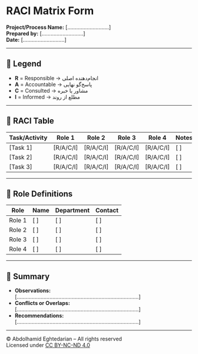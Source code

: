 # RACI Matrix Form  
**Project/Process Name:** [............................]  
**Prepared by:** [............................]  
**Date:** [............................]  

---

## 🔹 Legend

- **R** = Responsible → انجام‌دهنده اصلی  
- **A** = Accountable → پاسخ‌گو نهایی  
- **C** = Consulted → مشاور یا خبره  
- **I** = Informed → مطلع از روند

---

## 🔹 RACI Table

| Task/Activity | Role 1 | Role 2 | Role 3 | Role 4 | Notes |
|---------------|--------|--------|--------|--------|-------|
| [Task 1]      | [R/A/C/I] | [R/A/C/I] | [R/A/C/I] | [R/A/C/I] | [  ] |
| [Task 2]      | [R/A/C/I] | [R/A/C/I] | [R/A/C/I] | [R/A/C/I] | [  ] |
| [Task 3]      | [R/A/C/I] | [R/A/C/I] | [R/A/C/I] | [R/A/C/I] | [  ] |

---

## 🔹 Role Definitions

| Role | Name | Department | Contact |
|------|------|------------|---------|
| Role 1 | [  ] | [  ] | [  ] |
| Role 2 | [  ] | [  ] | [  ] |
| Role 3 | [  ] | [  ] | [  ] |
| Role 4 | [  ] | [  ] | [  ] |

---

## 🔹 Summary

- **Observations:**  
  [..................................................................................]  
- **Conflicts or Overlaps:**  
  [..................................................................................]  
- **Recommendations:**  
  [..................................................................................]

---

© Abdolhamid Eghtedarian – All rights reserved  
Licensed under [CC BY-NC-ND 4.0](https://creativecommons.org/licenses/by-nc-nd/4.0/)
